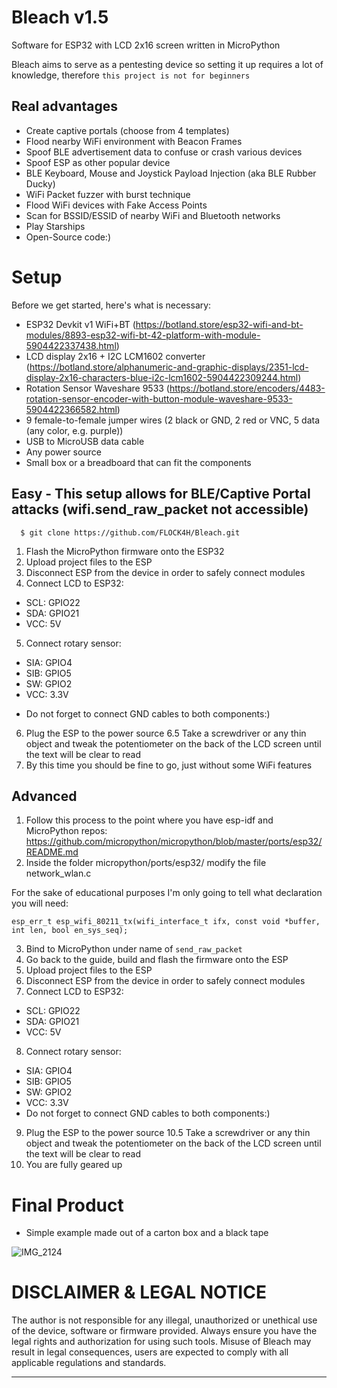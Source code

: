# Bleach v1.5

Software for ESP32 with LCD 2x16 screen written in MicroPython

Bleach aims to serve as a pentesting device so setting it up requires a lot of knowledge, therefore `this project is not for beginners`

## Real advantages
- Create captive portals (choose from 4 templates)
- Flood nearby WiFi environment with Beacon Frames
- Spoof BLE advertisement data to confuse or crash various devices
- Spoof ESP as other popular device
- BLE Keyboard, Mouse and Joystick Payload Injection (aka BLE Rubber Ducky)
- WiFi Packet fuzzer with burst technique
- Flood WiFi devices with Fake Access Points
- Scan for BSSID/ESSID of nearby WiFi and Bluetooth networks
- Play Starships
- Open-Source code:)

# Setup

Before we get started, here's what is necessary:
- ESP32 Devkit v1 WiFi+BT (https://botland.store/esp32-wifi-and-bt-modules/8893-esp32-wifi-bt-42-platform-with-module-5904422337438.html)
- LCD display 2x16 + I2C LCM1602 converter (https://botland.store/alphanumeric-and-graphic-displays/2351-lcd-display-2x16-characters-blue-i2c-lcm1602-5904422309244.html)
- Rotation Sensor Waveshare 9533 (https://botland.store/encoders/4483-rotation-sensor-encoder-with-button-module-waveshare-9533-5904422366582.html)
- 9 female-to-female jumper wires (2 black or GND, 2 red or VNC, 5 data (any color, e.g. purple))
- USB to MicroUSB data cable
- Any power source
- Small box or a breadboard that can fit the components 

## Easy - This setup allows for BLE/Captive Portal attacks (wifi.send_raw_packet not accessible)
```
  $ git clone https://github.com/FLOCK4H/Bleach.git
```
1. Flash the MicroPython firmware onto the ESP32
2. Upload project files to the ESP
3. Disconnect ESP from the device in order to safely connect modules
4. Connect LCD to ESP32:
  - SCL: GPIO22
  - SDA: GPIO21
  - VCC: 5V
5. Connect rotary sensor:
  - SIA: GPIO4
  - SIB: GPIO5
  - SW: GPIO2
  - VCC: 3.3V
  * Do not forget to connect GND cables to both components:)
6. Plug the ESP to the power source
6.5 Take a screwdriver or any thin object and tweak the potentiometer on the back of the LCD screen until the text will be clear to read
7. By this time you should be fine to go, just without some WiFi features

## Advanced
1. Follow this process to the point where you have esp-idf and MicroPython repos: https://github.com/micropython/micropython/blob/master/ports/esp32/README.md
2. Inside the folder micropython/ports/esp32/ modify the file network_wlan.c

For the sake of educational purposes I'm only going to tell what declaration you will need:
```
esp_err_t esp_wifi_80211_tx(wifi_interface_t ifx, const void *buffer, int len, bool en_sys_seq);
```
3. Bind to MicroPython under name of `send_raw_packet`
4. Go back to the guide, build and flash the firmware onto the ESP
5. Upload project files to the ESP
6. Disconnect ESP from the device in order to safely connect modules
7. Connect LCD to ESP32:
  - SCL: GPIO22
  - SDA: GPIO21
  - VCC: 5V
8. Connect rotary sensor:
  - SIA: GPIO4
  - SIB: GPIO5
  - SW: GPIO2
  - VCC: 3.3V
  - Do not forget to connect GND cables to both components:)
9. Plug the ESP to the power source
10.5 Take a screwdriver or any thin object and tweak the potentiometer on the back of the LCD screen until the text will be clear to read
11. You are fully geared up

# Final Product
- Simple example made out of a carton box and a black tape
  
![IMG_2124](https://github.com/FLOCK4H/Bleach/assets/161654571/88caaca3-686a-4812-a5bf-5978b77bae0d)

# DISCLAIMER & LEGAL NOTICE

The author is not responsible for any illegal, unauthorized or unethical use of the device, software or firmware provided. Always ensure you have the legal rights and authorization for using such tools. Misuse of Bleach may result in legal consequences, users are expected to comply with all applicable regulations and standards.

---

